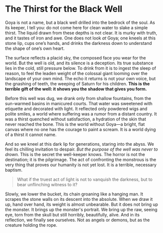 # The Thirst for the Black Well

Goya is not a name, but a black well drilled into the bedrock of the soul. As its keeper, I tell you: do not come here for clean water to slake a simple thirst. The liquid drawn from these depths is not clear. It is murky with truth, and it tastes of iron and awe. One does not look *at* Goya; one kneels at this stone lip, cups one’s hands, and drinks the darkness down to understand the shape of one’s own heart.

The surface reflects a placid sky, the composed face you wear for the world. But the well is old, and its silence is a deception. Its true substance lies in the cold, still pressure below. To drink from it is to ingest the sleep of reason, to feel the leaden weight of the colossal giant looming over the landscape of your own mind. The echo it returns is not your own voice, but the gnashing of teeth, the weeping of Saturn for his children. **This is the terrible gift of the well: it shows you the shadow that gives you form.**

Before this well was dug, we drank only from shallow fountains, from the sun-warmed basins in manicured courts. That water was sweetened with etiquette and decorated with light. It reflected only powdered wigs and polite smiles, a world where suffering was a rumor from a distant country. It was a thirst quenched without satisfaction, a hydration of the skin that never reached the bone. This is the world without Goya—a bright, flat canvas where no one has the courage to paint a scream. It is a world dying of a thirst it cannot name.

And so we kneel at this dark lip for generations, staring into the abyss. We feel its chilling invitation to despair. *But the purpose of the well was never to drown.* This is the secret the well-keeper knows. The horror is not the destination; it is the pilgrimage. The act of confronting the monstrous is the very thing that proves our humanity is not yet lost. It is a terrible, necessary baptism.

> What if the truest act of light is not to vanquish the darkness, but to bear unflinching witness to it?

Slowly, we lower the bucket, its chain groaning like a hanging man. It scrapes the stone walls on its descent into the absolute. When we draw it up, hand over hand, its weight is almost unbearable. But it does not bring up the monster. It brings up the monster's portrait. We bring up the raw, seeing eye, torn from the skull but still horribly, beautifully, alive. And in its reflection, we finally see ourselves. Not as angels or demons, but as the creature holding the rope.